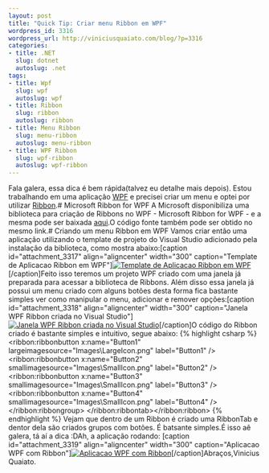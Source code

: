 ```yaml
--- 
layout: post
title: "Quick Tip: Criar menu Ribbon em WPF"
wordpress_id: 3316
wordpress_url: http://viniciusquaiato.com/blog/?p=3316
categories: 
- title: .NET
  slug: dotnet
  autoslug: .net
tags: 
- title: Wpf
  slug: wpf
  autoslug: wpf
- title: Ribbon
  slug: ribbon
  autoslug: ribbon
- title: Menu Ribbon
  slug: menu-ribbon
  autoslug: menu-ribbon
- title: WPF Ribbon
  slug: wpf-ribbon
  autoslug: wpf-ribbon
---
```

Fala galera, essa dica é bem rápida(talvez eu detalhe mais depois). Estou trabalhando em uma aplicação [WPF](http://windowsclient.net/wpf/default.aspx) e precisei criar um menu e optei por utilizar [Ribbon](http://en.wikipedia.org/wiki/Ribbon_(computing)).# Microsoft Ribbon for WPF
A Microsoft disponibiliza uma biblioteca para criação de Ribbons no WPF - Microsoft Ribbon for WPF - e a mesma pode ser baixada [aqui](http://www.microsoft.com/downloads/en/details.aspx?FamilyID=2bfc3187-74aa-4154-a670-76ef8bc2a0b4&displaylang=en).O código fonte também pode ser obtido no mesmo link.# Criando um menu Ribbon em WPF
Vamos criar então uma aplicação utilizando o template de projeto do Visual Studio adicionado pela instalação da biblioteca, como mostra abaixo:[caption id="attachment_3317" align="aligncenter" width="300" caption="Template de Aplicacao Ribbon em WPF"][![Template de Aplicacao Ribbon em WPF](http://viniciusquaiato.com/images_posts/Template-de-Aplicacao-Ribbon-em-WPF-300x182.png "Template de Aplicacao Ribbon em WPF")](http://viniciusquaiato.com/images_posts/Template-de-Aplicacao-Ribbon-em-WPF.png)[/caption]Feito isso teremos um projeto WPF criado com uma janela já preparada para acessar a biblioteca de Ribbons. Além disso essa janela já possui um menu criado com alguns botões desta forma fica bastante simples ver como manipular o menu, adicionar e remover opções:[caption id="attachment_3318" align="aligncenter" width="300" caption="Janela WPF Ribbon criada no Visual Studio"][![Janela WPF Ribbon criada no Visual Studio](http://viniciusquaiato.com/images_posts/Janela-WPF-Ribbon-criada-no-Visual-Studio-300x239.png "Janela WPF Ribbon criada no Visual Studio")](http://viniciusquaiato.com/images_posts/Janela-WPF-Ribbon-criada-no-Visual-Studio.png)[/caption]O código do Ribbon criado é bastante simples e intuitivo, segue abaixo:
{% highlight csharp %}
            <ribbon:ribbonbutton x:name="Button1" largeimagesource="Images\LargeIcon.png" label="Button1" />            <ribbon:ribbonbutton x:name="Button2" smallimagesource="Images\SmallIcon.png" label="Button2" />            <ribbon:ribbonbutton x:name="Button3" smallimagesource="Images\SmallIcon.png" label="Button3" />            <ribbon:ribbonbutton x:name="Button4" smallimagesource="Images\SmallIcon.png" label="Button4" />                            </ribbon:ribbongroup>                    </ribbon:ribbontab></ribbon:ribbon> 
{% endhighlight %}
Vejam que dentro de um Ribbon é criado uma RibbonTab e dentor dela são criados grupos com botões. É batsante simples.É isso aê galera, tá aí a dica :DAh, a aplicação rodando: [caption id="attachment_3319" align="aligncenter" width="300" caption="Aplicacao WPF com Ribbon"][![Aplicacao WPF com Ribbon](http://viniciusquaiato.com/images_posts/Aplicacao-WPF-com-Ribbon-300x225.png "Aplicacao WPF com Ribbon")](http://viniciusquaiato.com/images_posts/Aplicacao-WPF-com-Ribbon.png)[/caption]Abraços,Vinicius Quaiato.
